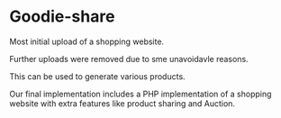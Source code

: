 # Goodie-share

Most initial upload of a shopping website. 

Further uploads were removed due to sme unavoidavle reasons.

This can be used to generate various products. 

Our final implementation includes a PHP implementation of a shopping website with extra features like product sharing and Auction.
